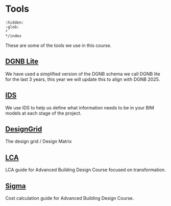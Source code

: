 # Tools
```{toctree}
:hidden:
:glob:
*
*/index
```
These are some of the tools we use in this course.
## [DGNB Lite](DGNBLite.md)
We have used a simplified version of the DGNB schema we call DGNB lite for the last 3 years, this year we will update this to align with DGNB 2025.

## [IDS](ABD-IDS.md)
We use IDS to help us define what information needs to be in your BIM models at each stage of the project.

## [DesignGrid](DesignGrid.md)
The design grid / Design Matrix

## [LCA](LCA.md)
LCA guide for Advanced Building Design Course focused on transformation.

## [Sigma](Sigma.md)
Cost calculation guide for Advanced Building Design Course.
